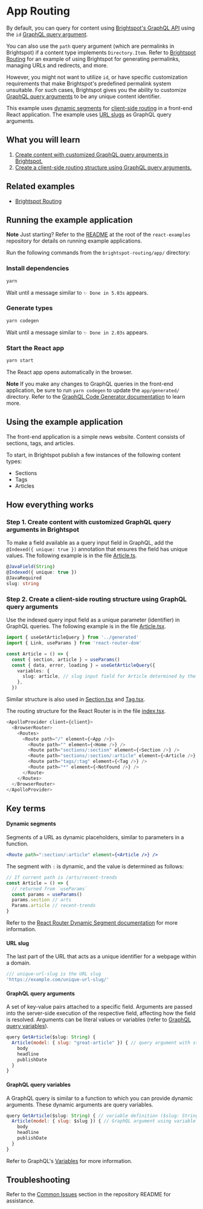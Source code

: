 # App Routing

By default, you can query for content using [Brightspot's GraphQL API](https://www.brightspot.com/documentation/brightspot-cms-developer-guide/latest/graphql-api) using the `id` [GraphQL query argument](#graphql-query-arguments). 

You can also use the `path` query argument (which are permalinks in Brightspot) if a content type implements `Directory.Item`. Refer to [Brightspot Routing](../brightspot-routing/README.md) for an example of using Brightspot for generating permalinks, managing URLs and redirects, and more.

However, you might not want to utilize `id`, or have specific customization requirements that make Brightspot's predefined permalink system unsuitable. For such cases, Brightspot gives you the ability to customize [GraphQL query arguments](#graphql-query-arguments) to be any unique content identifier.

This example uses [dynamic segments](#dynamic-segments) for [client-side routing](https://reactrouter.com/en/main/start/overview#client-side-routing) in a front-end React application. The example uses [URL slugs](#url-slug) as GraphQL query arguments.

## What you will learn

1. [Create content with customized GraphQL query arguments in Brightspot.](#step-1-create-content-with-customized-graphql-query-arguments-in-brightspot)
1. [Create a client-side routing structure using GraphQL query arguments.](#step-2-create-a-client-side-routing-structure-using-graphql-query-arguments)

## Related examples

- [Brightspot Routing](../brightspot-routing/README.md)
## Running the example application

**Note** Just starting? Refer to the [README](/README.md) at the root of the `react-examples` repository for details on running example applications.

Run the following commands from the `brightspot-routing/app/` directory:

### Install dependencies

```sh
yarn
```
Wait until a message similar to `✨ Done in 5.03s` appears.

### Generate types

```sh
yarn codegen
```

Wait until a message similar to `✨ Done in 2.03s` appears.

### Start the React app

```sh
yarn start
```
The React app opens automatically in the browser.

**Note** If you make any changes to GraphQL queries in the front-end application, be sure to run `yarn codegen` to update the `app/generated/` directory. Refer to the [GraphQL Code Generator documentation](https://www.the-guild.dev/graphql/codegen/docs/getting-started) to learn more.

## Using the example application

The front-end application is a simple news website. Content consists of sections, tags, and articles.

To start, in Brightspot publish a few instances of the following content types:

- Sections
- Tags
- Articles

## How everything works

### Step 1. Create content with customized GraphQL query arguments in Brightspot

To make a field available as a query input field in GraphQL, add the `@Indexed({ unique: true })` annotation that ensures the field has unique values. The following example is in the file [Article.ts](./brightspot/src/brightspot/example/app_routing/Article.ts).

```typescript
@JavaField(String)
@Indexed({ unique: true })
@JavaRequired
slug: string
```

### Step 2. Create a client-side routing structure using GraphQL query arguments

Use the indexed query input field as a unique parameter (identifier) in GraphQL queries. The following example is in the file [Article.tsx](./app/src/components/Article.tsx).

```typescript
import { useGetArticleQuery } from '../generated'
import { Link, useParams } from 'react-router-dom'

const Article = () => {
  const { section, article } = useParams()
  const { data, error, loading } = useGetArticleQuery({
    variables: {
      slug: article, // slug input field for Article determined by the parameter in the url
    },
  })
```

Similar structure is also used in  [Section.tsx](./app/src/components/Section.tsx) and [Tag.tsx](./app/src/components/Tag.tsx).

The routing structure for the React Router is in the file [index.tsx](./app/src/index.tsx).

```typescript
<ApolloProvider client={client}>
  <BrowserRouter>
    <Routes>
      <Route path="/" element={<App />}>
        <Route path="" element={<Home />} />
        <Route path="sections/:section" element={<Section />} />
        <Route path="sections/:section/:article" element={<Article />} />
        <Route path="tags/:tag" element={<Tag />} />
        <Route path="*" element={<NotFound />} />
      </Route>
    </Routes>
  </BrowserRouter>
</ApolloProvider>
```
## Key terms

#### Dynamic segments

Segments of a URL as dynamic placeholders, similar to parameters in a function.

```jsx
<Route path=":section/:article" element={<Article />} />
```

The segment with `:` is dynamic, and the value is determined as follows:

```jsx
// If current path is /arts/recent-trends
const Article = () => {
  // returned from `useParams`
  const params = useParams()
  params.section // arts
  Params.article // recent-trends
}
```

Refer to the [React Router Dynamic Segment documentation](https://reactrouter.com/en/main/start/overview#dynamic-segments) for more information.

#### URL slug

The last part of the URL that acts as a unique identifier for a webpage within a domain.

```javascript
/// unique-url-slug is the URL slug
'https://example.com/unique-url-slug/'
```

#### GraphQL query arguments

A set of key-value pairs attached to a specific field. Arguments are passed into the server-side execution of the respective field, affecting how the field is resolved. Arguments can be literal values or variables (refer to [GraphQL query variables](#graphql-query-variables)).

```javascript
query GetArticle($slug: String) {
  Article(model: { slug: "great-article" }) { // query argument with static value "great article"
    body
    headline
    publishDate
  }
}
```

#### GraphQL query variables

A GraphQL query is similar to a function to which you can provide dynamic arguments. These dynamic arguments are query variables.

```javascript
query GetArticle($slug: String) { // variable definition ($slug: String)
  Article(model: { slug: $slug }) { // GraphQL argument using variable
    body
    headline
    publishDate
  }
}
```

Refer to GraphQL's [Variables](https://graphql.org/learn/queries/#variables) for more information.

## Troubleshooting

Refer to the [Common Issues](/README.md) section in the repository README for assistance.
